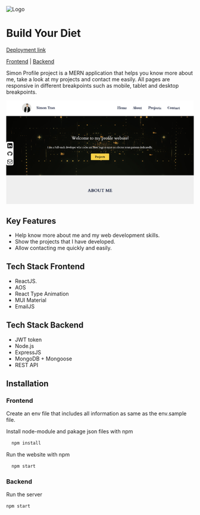 ![Logo](https://res.cloudinary.com/dtdzvyf4s/image/upload/v1671582202/build-your-diets-low-resolution-logo-white-on-black-background_ouha7g.png)

# Build Your Diet

[Deployment link](https://simonprofile.netlify.app)

[Frontend](https://github.com/pingpongdoctor/profile-frontend/tree/main) | [Backend](https://github.com/pingpongdoctor/profile-backend/tree/main)

Simon Profile project is a MERN application that helps you know more about me, take a look at my projects and contact me easily. All pages are responsive in different breakpoints such as mobile, tablet and desktop breakpoints.

![](https://github.com/pingpongdoctor/profile-frontend/blob/main/src/assets/images/profile-pic.png)

## Key Features

- Help know more about me and my web development skills.
- Show the projects that I have developed.
- Allow contacting me quickly and easily.

## Tech Stack Frontend

- ReactJS.
- AOS
- React Type Animation
- MUI Material
- EmailJS

## Tech Stack Backend

- JWT token
- Node.js
- ExpressJS
- MongoDB + Mongoose
- REST API

## Installation

### Frontend

Create an env file that includes all information as same as the env.sample file.

Install node-module and pakage json files with npm

```bash
  npm install
```

Run the website with npm

```bash
  npm start
```

### Backend

Run the server

```bash
npm start
```
